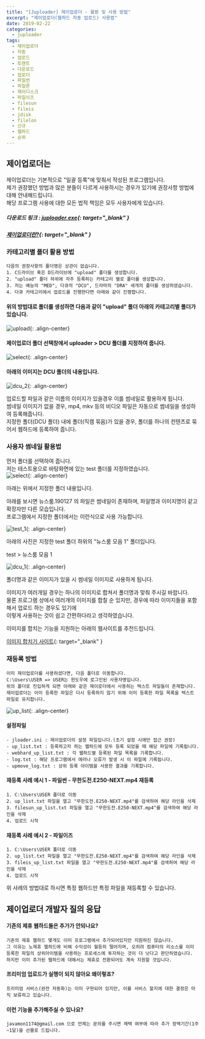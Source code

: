 ```yaml
---
title: "[Juploader] 제이업로더 - 활용 및 사용 방법"
excerpt: "제이업로더(웹하드 자동 업로드) 사용법"
date: 2019-02-22
categories:
  - juploader
tags:
  - 제이업로더
  - 자동
  - 업로드
  - 토렌트
  - 다운로드
  - 업로더
  - 파일썬
  - 파일론
  - 제이디스크
  - 파일이즈
  - filesun
  - fileis
  - jdisk
  - filelon
  - 신규
  - 웹하드
  - 순위
---
```


## 제이업로더는
제이업로더는 기본적으로 "일괄 등록"에 맞춰서 작성된 프로그램입니다.<br/>
제가 권장했던 방법과 많은 분들이 다르게 사용하시는 경우가 있기에 권장사항 방법에 대해 안내해드립니다.<br/>
해당 프로그램 사용에 대한 모든 법적 책임은 모두 사용자에게 있습니다.<br/>


##### 다운로드 링크 : [juploader.exe](http://34.73.229.249/download/jloader){: target="_blank" }

##### [제이업로더란?](https://javamon1174.github.io/juploader/juploader/){: target="_blank" }


### 카테고리별 폴더 활용 방법
    다음의 권장사항의 폴더명은 상관이 없습니다.
    1. C드라이브 혹은 D드라이브에 "upload" 폴더를 생성합니다.
    2. "upload" 폴더 하위에 자주 등록하는 카테고리 별로 폴더를 생성합니다.
    3. 저는 예능의 "MED", 다큐의 "DCU", 드라마의 "DRA" 세개의 폴더를 생성하였습니다.
    4. 다큐 카테고리에서 업로드를 진행한다면 아래와 같이 진행합니다.

#### 위의 방법대로 폴더를 생성하면 다음과 같이 "upload" 폴더 아래의 카테고리별 폴더가 있습니다.
![upload](/images/jloader/upload.png){: .align-center}


#### 제이업로더 폴더 선택창에서 uploader > DCU 폴더를 지정하여 줍니다.
![select](/images/jloader/select_2.png){: .align-center}


#### 아래의 이미지는 DCU 폴더의 내용입니다.

![dcu_2](/images/jloader/dcu_2.png){: .align-center}

업로드할 파일과 같은 이름의 이미지가 있을경우 이를 썸네일로 활용하게 됩니다.<br/>
썸네일 이미지가 없을 경우, mp4, mkv 등의 비디오 파일은 자동으로 썸네일을 생성하여 등록해줍니다.<br/>
지정한 폴더(DCU 폴더) 내에 폴더(직캠 묶음)가 있을 경우, 폴더를 하나의 컨텐츠로 묶어서 웹하드에 등록하여 줍니다.<br/>


### 사용자 썸네일 활용법
먼저 폴더를 선택하여 줍니다.<br/>
저는 테스트용으로 바탕화면에 있는 test 폴더를 지정하였습니다.<br/>
![select](/images/jloader/select_2.png){: .align-center}

아래는 위에서 지정한 폴더 내용입니다.<br/>

아래를 보시면 뉴스룸.190127 의 파일은 썸네일이 존재하며, 파일명과 이미지명이 같고 확장자만 다른 모습입니다.<br/>
프로그램에서 지정한 폴더에서는 이런식으로 사용 가능합니다.<br/>

![test_1](/images/jloader/test_1.png){: .align-center}


아래의 사진은 지정한 test 폴더 하위의 "뉴스룸 모음 1" 폴더입니다.<br/>

test > 뉴스룸 모음 1

![dcu_1](/images/jloader/dcu_1.png){: .align-center}

폴더명과 같은 이미지가 있을 시 썸네일 이미지로 사용하게 됩니다.<br/>


이미지가 여러개일 경우는 하나의 이미지로 합쳐서 폴더명과 맞춰 주시길 바랍니다.<br/>
물론 프로그램 상에서 여러개의 이미지를 합칠 순 있지만, 경우에 따라 이미지들을 포함해서 업로드 하는 경우도 있기에<br/>
이렇게 사용하는 것이 쉽고 간편하다라고 생각하였습니다.<br/>

이미지를 합치는 기능을 지원하는 아래의 웹사이트를 추천드립니다.<br/>

[이미지 합치기 사이트](https://e.jjalbox.com/?act=image_append){: target="_blank" }


### 재등록 방법
    이미 제이업로더를 사용하셨다면, 다음 폴더로 이동합니다.
    C:\Users\USER => USER는 윈도우에 로그인된 사용자명입니다.
    위의 폴더로 진입하게 되면 아래와 같은 제이로더에서 사용하는 텍스트 파일들이 존재합니다.
    제이업로더는 이미 등록한 파일은 다시 등록하지 않기 위해 이미 등록한 파일 목록을 텍스트 파일로 유지합니다.
    
![up_list](/images/jloader/up_list.png){: .align-center}

#### 설정파일
    - jloader.ini : 제이업로더의 설정 파일입니다.(초기 설정 시에만 접근 권장)
    - up_list.txt : 등록하고자 하는 웹하드에 모두 등록 되었을 때 해당 파일에 기록됩니다.
    - webhard_up_list.txt : 각 웹하드별 등록된 파일 목록을 기록합니다.
    - log.txt : 해당 프로그램에서 에러나 오류가 발생 시 이 파일에 기록됩니다.
    - upmove_log.txt : 상위 등록 아이템을 사용한 결과를 기록합니다.
    
#### 재등록 사례 예시 1 - 파일썬 - 무한도전.E250-NEXT.mp4 재등록
    1. C:\Users\USER 폴더로 이동
    2. up_list.txt 파일을 열고 "무한도전.E250-NEXT.mp4"를 검색하여 해당 라인을 삭제
    3. filesun_up_list.txt 파일을 열고 "무한도전.E250-NEXT.mp4"를 검색하여 해당 라인을 삭제
    4. 업로드 시작

#### 재등록 사례 예시 2 - 파일이즈
    1. C:\Users\USER 폴더로 이동
    2. up_list.txt 파일을 열고 "무한도전.E250-NEXT.mp4"를 검색하여 해당 라인을 삭제
    3. fileis_up_list.txt 파일을 열고 "무한도전.E250-NEXT.mp4"를 검색하여 해당 라인을 삭제
    4. 업로드 시작
    
위 사례의 방법대로 하시면 특정 웹하드만 특정 파일을 재등록할 수 있습니다.<br/>

    
## 제이업로더 개발자 질의 응답

#### 기존의 제휴 웹하드들은 추가가 안되나요?
    기존의 제휴 웹하드 몇개도 이미 프로그램에서 추가되어있지만 지원하진 않습니다.
    그 이유는 노제휴 웹하드에 비해 수익성이 월등히 떨어지며, 오히려 컴퓨터의 리소스를 이미 등록한 파일의 상위아이템을 사용하는 프로세스에 투자하는 것이 더 낫다고 판단하였습니다.
    하지만 이미 추가된 웹하드에 대해서는 제휴로 전환되어도 계속 지원할 것입니다.


#### 프리미엄 업로드가 실행이 되지 않아요 왜이렇죠?
    프리미엄 서비스(완전 자동화)는 이미 구현되어 있지만, 이를 서비스 할지에 대한 결정은 아직 보류하고 있습니다.
    

#### 이런 기능을 추가해주실 수 있나요?
    javamon1174@gmail.com 으로 언제는 문의를 주시면 채택 여부에 따라 추가 정액기간(1주~1달)을 선물로 드립니다.





    

